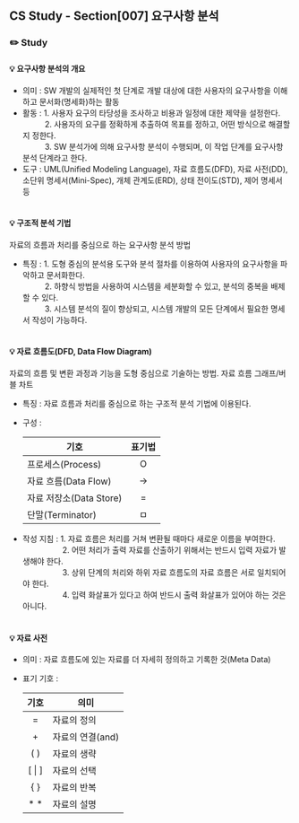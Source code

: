 ## CS Study - Section[007] 요구사항 분석
### ✏️ Study
#### 💡 요구사항 분석의 개요
- 의미 : SW 개발의 실제적인 첫 단계로 개발 대상에 대한 사용자의 요구사항을 이해하고 문서화(명세화)하는 활동
- 활동 : 1. 사용자 요구의 타당성을 조사하고 비용과 일정에 대한 제약을 설정한다. <br>
  &nbsp; &nbsp; &nbsp; &nbsp; &nbsp; 2. 사용자의 요구를 정확하게 추출하여 목표를 정하고, 어떤 방식으로 해결할지 정한다. <br>
  &nbsp; &nbsp; &nbsp; &nbsp; &nbsp; 3. SW 분석가에 의해 요구사항 분석이 수행되며, 이 작업 단계를 요구사항 분석 단계라고 한다.
- 도구 : UML(Unified Modeling Language), 자료 흐름도(DFD), 자료 사전(DD), 소단위 명세서(Mini-Spec), 개체 관계도(ERD), 상태 전이도(STD), 제어 명세서 등
<br><br>

#### 💡 구조적 분석 기법
자료의 흐름과 처리를 중심으로 하는 요구사항 분석 방법
- 특징 : 1. 도형 중심의 분석용 도구와 분석 절차를 이용하여 사용자의 요구사항을 파악하고 문서화한다. <br>
  &nbsp; &nbsp; &nbsp; &nbsp; &nbsp; 2. 하향식 방법을 사용하여 시스템을 세분화할 수 있고, 분석의 중복을 배제할 수 있다. <br>
  &nbsp; &nbsp; &nbsp; &nbsp; &nbsp; 3. 시스템 분석의 질이 향상되고, 시스템 개발의 모든 단계에서 필요한 명세서 작성이 가능하다.
<br><br>

#### 💡 자료 흐름도(DFD, Data Flow Diagram)
자료의 흐름 및 변환 과정과 기능을 도형 중심으로 기술하는 방법. 자료 흐름 그래프/버블 차트
- 특징 : 자료 흐름과 처리를 중심으로 하는 구조적 분석 기법에 이용된다.
- 구성 :

  | 기호                 | 표기법 |
  |---------------|:-------------:|
  | 프로세스(Process)      | O |
  | 자료 흐름(Data Flow)   | -> |
  | 자료 저장소(Data Store) | = | 
  | 단말(Terminator)     | ㅁ |

- 작성 지침 : 1. 자료 흐름은 처리를 거쳐 변환될 때마다 새로운 이름을 부여한다. <br>
  &nbsp; &nbsp; &nbsp; &nbsp; &nbsp; &nbsp; &nbsp; &nbsp; &nbsp;  2. 어떤 처리가 출력 자료를 산출하기 위해서는 반드시 입력 자료가 발생해야 한다. <br>
  &nbsp; &nbsp; &nbsp; &nbsp; &nbsp; &nbsp; &nbsp; &nbsp; &nbsp;  3. 상위 단계의 처리와 하위 자료 흐름도의 자료 흐름은 서로 일치되어야 한다. <br>
  &nbsp; &nbsp; &nbsp; &nbsp; &nbsp; &nbsp; &nbsp; &nbsp; &nbsp;  4. 입력 화살표가 있다고 하여 반드시 출력 화살표가 있어야 하는 것은 아니다.
<br><br>

#### 💡 자료 사전
- 의미 : 자료 흐름도에 있는 자료를 더 자세히 정의하고 기록한 것(Meta Data)
- 표기 기호 :

  | 기호         |     의미      |
  |:-----------:|-------|
  | =          |   자료의 정의    |
  | +          | 자료의 연결(and) |
  | ( )        |   자료의 생략    | 
  | [ &#124; ] |   자료의 선택    |
  | { }        |   자료의 반복    |
  | * *        |   자료의 설명    |